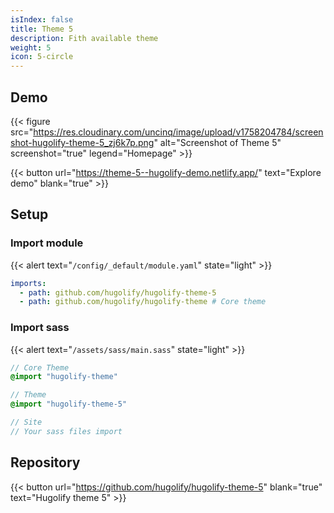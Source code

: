 ```yaml
---
isIndex: false
title: Theme 5
description: Fith available theme
weight: 5
icon: 5-circle
---
```


## Demo

{{< figure src="https://res.cloudinary.com/uncinq/image/upload/v1758204784/screenshot-hugolify-theme-5_zj6k7p.png" alt="Screenshot of Theme 5" screenshot="true" legend="Homepage" >}}

{{< button url="https://theme-5--hugolify-demo.netlify.app/" text="Explore demo" blank="true" >}}

## Setup

### Import module

{{< alert text="`/config/_default/module.yaml`" state="light" >}}

```yml
imports:
  - path: github.com/hugolify/hugolify-theme-5
  - path: github.com/hugolify/hugolify-theme # Core theme
```

### Import sass

{{< alert text="`/assets/sass/main.sass`" state="light" >}}

```sass
// Core Theme
@import "hugolify-theme"

// Theme
@import "hugolify-theme-5"

// Site
// Your sass files import
```

## Repository

{{< button url="https://github.com/hugolify/hugolify-theme-5" blank="true" text="Hugolify theme 5" >}}
